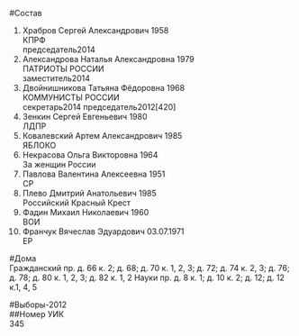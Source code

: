 #Состав  
1. Храбров Сергей Александрович 1958  
    КПРФ  
    председатель2014  
2. Александрова Наталья Александровна 1979  
    ПАТРИОТЫ РОССИИ  
    заместитель2014  
3. Двойнишникова Татьяна Фёдоровна 1968  
    КОММУНИСТЫ РОССИИ  
    секретарь2014 председатель2012[420]  
4. Зенкин Сергей Евгеньевич 1980  
    ЛДПР  
5. Ковалевский Артем Александрович 1985  
    ЯБЛОКО  
6. Некрасова Ольга Викторовна 1964  
    За женщин России  
7. Павлова Валентина Алексеевна 1951  
    СР  
8. Плево Дмитрий Анатольевич 1985  
    Российский Красный Крест  
9. Фадин Михаил Николаевич 1960  
    ВОИ  
10. Франчук Вячеслав Эдуардович 03.07.1971  
    ЕР  
    
  
#Дома  
Гражданский пр. д. 66 к. 2; д. 68; д. 70 к. 1, 2, 3; д. 72; д. 74 к. 2, 3; д. 76; д. 78; д. 80 к. 1, 2, 3; д. 82 к. 1, 2 Науки пр. д. 8 к. 1; д. 10 к. 2; д. 12; д. 12 к.1, 4, 5  
  
#Выборы-2012  
##Номер УИК  
345  
